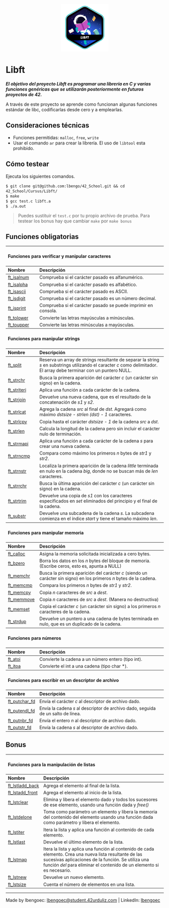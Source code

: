 <p align="center">
  <img src="https://github.com/lbengo/42_School/blob/main/42_badges/libfte.png" alt="Libft 42 project badge"/>
</p>


# Libft

***El objetivo del proyecto Libft es programar una librería en C y varias funciones genéricas que se utilizarán posteriormente en futuros proyectos de 42.***

A través de este proyecto se aprende como funcionan algunas funciones estándar de libc, codificarlas desde cero y a emplearlas.


## Consideraciones técnicas
- Funciones permitidas: `malloc`, `free`, `write`
- Usar el comando `ar` para crear la librería. El uso de `libtool` esta prohibido.

## Cómo testear
Ejecuta los siguientes comandos.
```shell
$ git clone git@github.com:lbengo/42_School.git && cd 42_School/Cursus/Libft/
$ make
$ gcc test.c libft.a
$ ./a.out
```
> Puedes sustituir el `test.c` por tu propio archivo de prueba.
Para testear los bonus hay que cambiar `make` por `make bonus`

## Funciones obligatorias

<table>
    <thead>
        <tr>
            <th colspan=2><h4 align="left">Funciones para verificar y manipular caracteres</h4></th>
        </tr>
        <tr>
            <th align="left">Nombre</th>
            <th align="left">Descripción</th>
        </tr>
    </thead>
    <tbody>
        <tr>
            <td><a href=https://github.com/lbengo/42_School/blob/main/Cursus/Libft/ft_isalnum.c>ft_isalnum</a></td>
            <td>Comprueba si el carácter pasado es alfanumérico.</td>
        </tr>
        <tr>
            <td><a href=https://github.com/lbengo/42_School/blob/main/Cursus/Libft/ft_isalpha.c>ft_isalpha</a></td>
            <td>Comprueba si el carácter pasado es alfabético.</td>
        </tr>
        <tr>
            <td><a href=https://github.com/lbengo/42_School/blob/main/Cursus/Libft/ft_isascii.c>ft_isascii</a></td>
            <td>Comprueba si el carácter pasado es ASCII.</td>
        </tr>
        <tr>
            <td><a href=https://github.com/lbengo/42_School/blob/main/Cursus/Libft/ft_isdigit.c>ft_isdigit</a></td>
            <td>Comprueba si el carácter pasado es un número decimal.</td>
        </tr>
        <tr>
            <td><a href=https://github.com/lbengo/42_School/blob/main/Cursus/Libft/ft_isprint.c>ft_isprint</a></td>
            <td>Comprueba si el carácter pasado se puede imprimir en consola.</td>
        </tr>
        <tr>
            <td><a href=https://github.com/lbengo/42_School/blob/main/Cursus/Libft/ft_tolower.c>ft_tolower</a></td>
            <td>Convierte las letras mayúsculas a minúsculas.</td>
        </tr>
        <tr>
            <td><a href=https://github.com/lbengo/42_School/blob/main/Cursus/Libft/ft_toupper.c>ft_toupper</a></td>
            <td>Convierte las letras minúsculas a mayúsculas.</td>
        </tr>
    </tbody>
    <thead>
        <tr>
            <th colspan=2><h4 align="left">Funciones para manipular strings</h4></th>
        </tr>
        <tr>
            <th align="left">Nombre</th>
            <th align="left">Descripción</th>
        </tr>
    </thead>
    <tbody>
        <tr>
            <td><a href=https://github.com/lbengo/42_School/blob/main/Cursus/Libft/ft_split.c>ft_split</a></td>
            <td>Reserva un array de strings resultante de separar la string <i>s</i> en substrings utilizando el caracter <i>c</i> como delimitador. El array debe terminar con un puntero NULL.</td>
        </tr>
        <tr>
            <td><a href=https://github.com/lbengo/42_School/blob/main/Cursus/Libft/ft_strchr.c>ft_strchr</a></td>
            <td>Busca la primera aparición del carácter <i>c</i> (un carácter sin signo) en la cadena.</td>
        </tr>
        <tr>
            <td><a href=https://github.com/lbengo/42_School/blob/main/Cursus/Libft/ft_striteri.c>ft_striteri</a></td>
            <td>Aplica una función a cada carácter de la cadena.</td>
        </tr>
        <tr>
            <td><a href=https://github.com/lbengo/42_School/blob/main/Cursus/Libft/ft_strjoin.c>ft_strjoin</a></td>
            <td>Devuelve una nueva cadena, que es el resultado de la concatenación de <i>s1</i> y <i>s2</i>.</td>
        </tr>
        <tr>
            <td><a href=https://github.com/lbengo/42_School/blob/main/Cursus/Libft/ft_strlcat.c>ft_strlcat</a></td>
            <td>Agrega la cadena <i>src</i> al final de <i>dst</i>. Agregará como máximo <i>dstsize - strlen (dst) - 1</i> caracteres.</td>
        </tr>
		<tr>
            <td><a href=https://github.com/lbengo/42_School/blob/main/Cursus/Libft/ft_strlcpy.c>ft_strlcpy</a></td>
            <td>Copia hasta el carácter <i>dstsize - 1</i> de la cadena <i>src</i> a <i>dst</i>.</td>
        </tr>
        <tr>
            <td><a href=https://github.com/lbengo/42_School/blob/main/Cursus/Libft/ft_strlen.c>ft_strlen</a></td>
            <td>Calcula la longitud de la cadena pero sin incluir el carácter nulo de terminación.</td>
        </tr>
        <tr>
            <td><a href=https://github.com/lbengo/42_School/blob/main/Cursus/Libft/ft_strmapi.c>ft_strmapi</a></td>
            <td>Aplica una función a cada carácter de la cadena <i>s</i> para crear una nueva cadena.</td>
        </tr>
        <tr>
            <td><a href=https://github.com/lbengo/42_School/blob/main/Cursus/Libft/ft_strncmp.c>ft_strncmp</a></td>
            <td>Compara como máximo los primeros <i>n</i> bytes de <i>str1</i> y <i>str2</i>.</td>
        </tr>
        <tr>
            <td><a href=https://github.com/lbengo/42_School/blob/main/Cursus/Libft/ft_strnstr.c>ft_strnstr</a></td>
            <td>Localiza la primera aparición de la cadena <i>little</i> terminada en nulo en la cadena <i>big</i>, donde no se buscan más de <i>len</i> caracteres.</td>
        </tr>
        <tr>
            <td><a href=https://github.com/lbengo/42_School/blob/main/Cursus/Libft/ft_strrchr.c>ft_strrchr</a></td>
            <td>Busca la última aparición del carácter <i>c</i> (un carácter sin signo) en la cadena.</td>
        </tr>
        <tr>
            <td><a href=https://github.com/lbengo/42_School/blob/main/Cursus/Libft/ft_strtrim.c>ft_strtrim</a></td>
            <td>Devuelve una copia de <i>s1</i> con los caracteres especificados en <i>set</i> eliminados del principio y el final de la cadena.</td>
        </tr>
        <tr>
            <td><a href=https://github.com/lbengo/42_School/blob/main/Cursus/Libft/ft_substr.c>ft_substr</a></td>
            <td>Devuelve una subcadena de la cadena <i>s</i>. La subcadena comienza en el índice <i>start</i> y tiene el tamaño máximo <i>len</i>.</td>
        </tr>
    </tbody>
	<thead>
        <tr>
            <th colspan=2><h4 align="left">Funciones para manipular memoria</h4></th>
        </tr>
        <tr>
            <th align="left">Nombre</th>
            <th align="left">Descripción</th>
        </tr>
    </thead>
    <tbody>
		<tr>
            <td><a href=https://github.com/lbengo/42_School/blob/main/Cursus/Libft/ft_calloc.c>ft_calloc</a></td>
            <td>Asigna la memoria solicitada inicializada a cero bytes.</td>
        </tr>
        <tr>
            <td><a href=https://github.com/lbengo/42_School/blob/main/Cursus/Libft/ft_bzero.c>ft_bzero</a></td>
            <td>Borra los datos en los <i>n</i> bytes del bloque de memoria. (Escribe ceros, esto es, apunta a NULL)</td>
        </tr>
        <tr>
            <td><a href=https://github.com/lbengo/42_School/blob/main/Cursus/Libft/ft_memchr.c>ft_memchr</a></td>
            <td>Busca la primera aparición del carácter <i>c</i> (siendo un carácter sin signo) en los primeros <i>n</i> bytes de la cadena.</td>
        </tr>
        <tr>
            <td><a href=https://github.com/lbengo/42_School/blob/main/Cursus/Libft/ft_memcmp.c>ft_memcmp</a></td>
            <td>Compara los primeros <i>n</i> bytes de <i>str1</i> y <i>str2</i>.</td>
        </tr>
        <tr>
            <td><a href=https://github.com/lbengo/42_School/blob/main/Cursus/Libft/ft_memcpy.c>ft_memcpy</a></td>
            <td>Copia <i>n</i> caracteres de <i>src</i> a <i>dest</i>.</td>
        </tr>
        <tr>
            <td><a href=https://github.com/lbengo/42_School/blob/main/Cursus/Libft/ft_memmove.c>ft_memmove</a></td>
            <td>Copia <i>n</i> caracteres de <i>src</i> a <i>dest</i>. (Manera no destructiva)</td>
        </tr>
        <tr>
            <td><a href=https://github.com/lbengo/42_School/blob/main/Cursus/Libft/ft_memset.c>ft_memset</a></td>
            <td>Copia el carácter <i>c</i> (un carácter sin signo) a los primeros <i>n</i> caracteres de la cadena.</td>
        </tr>
        <tr>
            <td><a href=https://github.com/lbengo/42_School/blob/main/Cursus/Libft/ft_strdup.c>ft_strdup</a></td>
            <td>Devuelve un puntero a una cadena de bytes terminada en nulo, que es un duplicado de la cadena.</td>
        </tr>
    </tbody>
	<thead>
        <tr>
            <th colspan=2><h4 align="left">Funciones para números</h4></th>
        </tr>
        <tr>
            <th align="left">Nombre</th>
            <th align="left">Descripción</th>
        </tr>
    </thead>
    <tbody>
		<tr>
            <td><a href=https://github.com/lbengo/42_School/blob/main/Cursus/Libft/ft_atoi.c>ft_atoi</a></td>
            <td>Convierte la cadena a un número entero (tipo int).</td>
        </tr>
		<tr>
            <td><a href=https://github.com/lbengo/42_School/blob/main/Cursus/Libft/ft_itoa.c>ft_itoa</a></td>
            <td>Convierte el int a una cadena (tipo char *).</td>
        </tr>
    </tbody>
		<thead>
        <tr>
            <th colspan=2><h4 align="left">Funciones para escribir en un descriptor de archivo</h4></th>
        </tr>
        <tr>
            <th align="left">Nombre</th>
            <th align="left">Descripción</th>
        </tr>
    </thead>
    <tbody>
		<tr>
            <td><a href=https://github.com/lbengo/42_School/blob/main/Cursus/Libft/ft_putchar_fd.c>ft_putchar_fd</a></td>
            <td>Envía el carácter <i>c</i> al descriptor de archivo dado.</td>
        </tr>
		<tr>
            <td><a href=https://github.com/lbengo/42_School/blob/main/Cursus/Libft/ft_putendl_fd.c>ft_putendl_fd</a></td>
            <td>Envía la cadena <i>s</i> al descriptor de archivo dado, seguida de un salto de línea.</td>
        </tr>
		<tr>
            <td><a href=https://github.com/lbengo/42_School/blob/main/Cursus/Libft/ft_putnbr_fd.c>ft_putnbr_fd</a></td>
            <td>Envía el entero <i>n</i> al descriptor de archivo dado.</td>
        </tr>
		<tr>
            <td><a href=https://github.com/lbengo/42_School/blob/main/Cursus/Libft/ft_putstr_fd.c>ft_putstr_fd</a></td>
            <td>Envía la cadena <i>s</i> al descriptor de archivo dado.</td>
        </tr>
    </tbody>
</table>

## Bonus

<table>
    <thead>
        <tr>
            <th colspan=2><h4 align="left">Funciones para la manipulación de listas</h4></th>
        </tr>
        <tr>
            <th align="left">Nombre</th>
            <th align="left">Descripción</th>
        </tr>
    </thead>
    <tbody>
		<tr>
            <td><a href=https://github.com/lbengo/42_School/blob/main/Cursus/Libft/ft_lstladd_back_bonus.c>ft_lstladd_back</a></td>
            <td>Agrega el elemento al final de la lista.</td>
        </tr>
		<tr>
            <td><a href=https://github.com/lbengo/42_School/blob/main/Cursus/Libft/ft_lstadd_front_bonus.c>ft_lstadd_front</a></td>
            <td>Agrega el elemento al inicio de la lista.</td>
        </tr>
		<tr>
            <td><a href=https://github.com/lbengo/42_School/blob/main/Cursus/Libft/ft_lstclear_bonus.c>ft_lstclear</a></td>
            <td>Elimina y libera el elemento dado y todos los sucesores de ese elemento, usando una función dada y <i>free()</i></td>
        </tr>
		<tr>
            <td><a href=https://github.com/lbengo/42_School/blob/main/Cursus/Libft/ft_lstdelone_bonus.c>ft_lstdelone</a></td>
            <td>Toma como parámetro un elemento y libera la memoria del contenido del elemento usando una función dada como parámetro y libera el elemento.</td>
        </tr>
		<tr>
            <td><a href=https://github.com/lbengo/42_School/blob/main/Cursus/Libft/ft_lstiter_bonus.c>ft_lstiter</a></td>
            <td>Itera la lista y aplica una función al contenido de cada elemento.</td>
        </tr>
		<tr>
            <td><a href=https://github.com/lbengo/42_School/blob/main/Cursus/Libft/ft_lstlast_bonus.c>ft_lstlast</a></td>
            <td>Devuelve el último elemento de la lista.</td>
        </tr>
		<tr>
            <td><a href=https://github.com/lbengo/42_School/blob/main/Cursus/Libft/ft_lstmap_bonus.c>ft_lstmap</a></td>
            <td>Itera la lista y aplica una función al contenido de cada elemento. Crea una nueva lista resultante de las sucesivas aplicaciones de la función. Se utiliza una función <i>del</i> para eliminar el contenido de un elemento si es necesario.</td>
        </tr>
        <tr>
            <td><a href=https://github.com/lbengo/42_School/blob/main/Cursus/Libft/ft_lstnew_bonus.c>ft_lstnew</a></td>
            <td>Devuelve un nuevo elemento.</td>
        </tr>
        <tr>
            <td><a href=https://github.com/lbengo/42_School/blob/main/Cursus/Libft/ft_lstsize_bonus.c>ft_lstsize</a></td>
            <td>Cuenta el número de elementos en una lista.</td>
        </tr>
	</tbody>
</table>

---
Made by lbengoec: lbengoec@student.42urduliz.com | LinkedIn: [lbengoec](https://www.linkedin.com/in/laura-bengoechea-navarro/)
